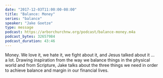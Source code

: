 ```yaml
---
date: "2017-12-03T11:00:00-08:00"
title: "Balance: Money"
series: "balance"
speaker: "Jake Goetze"
type: message
podcast: https://arborchurchnw.org/podcast/balance-money.m4a
podcast_bytes: 32657984
podcast_duration: 43:46
---
```


Money. We love it, we hate it, we fight about it, and Jesus talked about it ... a lot. Drawing inspiration from the way we balance things in the physical world and from Scripture, Jake talks about the three things we need in order to achieve balance and margin in our financial lives.
